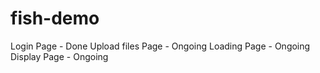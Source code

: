 # fish-demo

Login Page - Done
Upload files Page - Ongoing
Loading Page - Ongoing
Display Page - Ongoing
